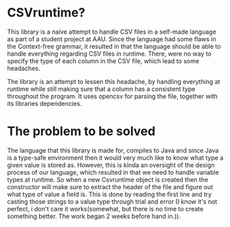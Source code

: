 # CSVruntime?

This library is a naive attempt to handle CSV files in a self-made language as part of a student project at AAU. Since the language had some flaws in the Context-free grammar, it resulted in that the language should be able to handle everything regarding CSV files in runtime. There, were no way to specify the type of each column in the CSV file, which lead to some headaches.

The library is an attempt to lessen this headache, by handling everything at runtime while still making sure that a column has a consistent type throughout the program. It uses opencsv for parsing the file, together with its libraries dependencies. 

# The problem to be solved
The language that this library is made for, compiles to Java and since Java is a type-safe environment then it would very much like to know what type a given value is stored as. However, this is kinda an oversight of the design process of our language, which resulted in that we need to handle variable types at runtime. So when a new Csvruntime object is created then the constructor will make sure to extract the header of the file and figure out what type of value a field is. This is done by reading the first line and try casting those strings to a value type through trial and error (I know it's not perfect, i don't care it works(somewhat, but there is no time to create something better. The work began 2 weeks before hand in.)).

